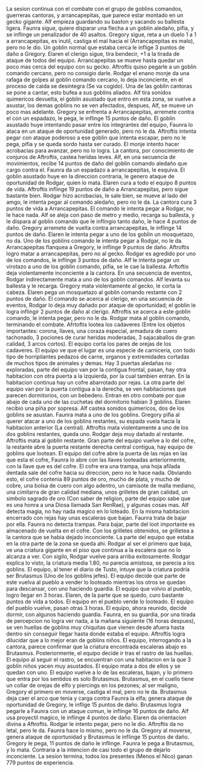 La sesion continua con el combate con el grupo de goblins comandos, guerreras cantoras, y arrancapepitas, que parece estar montado en un gecko gigante. Alf empieza guardando su baston y sacando su ballesta ligera. Faunra sigue, quiere disparar una flecha a un goblin aledaño, pifia, y se inflinge un penalizador de 40 asaltos. Gregory sigue, reta a un duelo 1 a 1 a arrancapepitas, es inutil, castiga el mal hacia el (Arrancapepitas es malo), pero no le dio. Un goblin normal que estaba cerca le inflige 3 puntos de daño a Gregory. Elaren el clerigo sigue, tira bendecir, +1 a la tirada de ataque de todos del equipo. Arrancapepitas se mueve hasta quedar un poco mas cerca del equipo con su gecko. Aftroftis quiso pegarle a un goblin comando cercano, pero no consigio darle. Rodgar el enano monje da una rafaga de golpes al goblin comando cercano, lo deja inconciente, en el proceso de caida se desintegra (Se va cogido). Una de las goblin cantoras se pone a cantar, esto bufea a sus goblins aliados. Alf tira sonidos quimericos devuelta, el goblin asustado que entro en esta zona, se vuelve a asustar, los demas goblins no se ven afectados, despues, Alf, se mueve un poco mas adelante. Gregory se enfrenta a Arrancapepitas, arremete contra el con un espadazo, le pega, le inflinge 15 puntos de daño. El goblin asustado huye intentando pasar entre los integrantes del equipo, Faunra lo ataca en un ataque de oportunidad generado, pero no le da. Aftroftis intenta pegar con ataque poderoso a ese goblin que intenta escapar, pero no le pega, pifia y se queda sordo hasta ser curado. El monje intento hacer acrobacias para avanzar, pero no lo logra. La cantora, por conocimiento de conjuros de Aftroftis, castea heridas leves. Alf, en una secuencia de movimientos, recibe 14 puntos de daño del goblin comando aledaño que cargo contra el. Faunra da un espadazo a arrancapepitas, le esquiva. El goblin asustado huye en la direccion contraria, le genero ataque de oportunidad de Rodgar, quien lo mata. Elaren cura a todo el equipo 8 puntos de vida. Aftroftis inflinge 19 puntos de daño a Arrancapepitas, pero sigue bastante bien. Rodgar hizo acrobacias, le sale bien, se mueve al lado del amgo, le intenta pegar al comando aledaño, pero no le da. La cantora cura 3 puntos de vida a Arrancapepitas. El comando le intenta pegar a Rodgar, no le hace nada. Alf se aleja con paso de metro y medio, recarga su ballesta, y le dispara al goblin comando que le inflingio tanto daño, le hace 4 puntos de daño. Gregory arremete de vuelta contra arrancapepitas, le inflinge 14 puntos de daño. Elaren le intenta pegar a uno de los goblin un mosquetazo, no da. Uno de los goblins comando le intenta pegar a Rodgar, no le da. Arrancapepitas flanquea a Gregory, le inflinge 9 puntos de daño. Aftroftis logro matar a arrancapepitas, pero no al gecko. Rodgar es agredido por uno de los comandos, le inflinge 3 puntos de daño. Alf le intenta pegar un virotazo a uno de los goblin comando, pifia, se le cae la ballesta. Arftoftis deja violentamente inconciente a la cantora. En una secuencia de eventos, Rodgar indirectamente mata a uno de los goblin comandos. Alf levanta su ballesta y le recarga. Gregory mata violentamente al gecko, le corta la cabeza. Elaren pega un mosquetazo al goblin comando restante con 2 puntos de daño. El comando se acerca al clerigo, en una secuencia de eventos, Rodgar lo deja muy dañado por ataque de oportunidad; el goblin le logra inflingir 2 puntos de daño al clerigo. Aftroftis se acerca a este goblin comando, le intenta pegar, pero no le da. Rodgar mata al goblin comando, terminando el combate. Afrtoftis lootea los cadaveres (Entre los objetos importantes: corona, llaves, una coraza especial, armadura de cuero tachonado, 3 pociones de curar heridas moderadas, 3 sajacaballos de gran calidad, 3 arcos cortos). El equipo corta los pares de orejas de los cadaveres. El equipo ve que el lugar es una especie de carniceria, con todo tipo de horripilantes pedazos de carne, organos y extremidades cortadas de muchos tipos de animales y demas. Hay 3 puertas aledañas no exploradas, parte del equipo van por la contigua frontal, pasan, hay otra habitacion con otra puerta a la izquierda, por la cual tambien entran. En la habitacion continua hay un cofre abarrotado por rejas. La otra parte del equipo van por la puerta contigua a la derecha, se ven habitaciones que parecen dormitorios, con un bebedero. Entran en otro combate por que abajo de cada uno de las cuchetas del dormitorio habian 3 goblins.
Elaren recibio una piña por sopresa. Alf castea sonidos quimericos, dos de los goblins se asustan. Faunra mata a uno de los goblins. Gregory pifia al querer atacar a uno de los goblins restantes, su espada vuela hacia la habitacion anterior (La central). Aftroftis mata violentamente a uno de los dos goblins restantes, queda uno. Rodgar deja muy dañado al restante. Aftroftis mata al goblin restante. Gran parte del equipo vuelve a lo del cofre, la restante abre la puerta restante derecha central contigua, hay equipo de goblins que lootean. El equipo del cofre abre la puerta de las rejas en las que esta el cofre, Faunra lo abre con las llaves looteadas anteriormente, con la llave que es del cofre. El cofre era una trampa, una hoja afilada dentada sale del cofre hacia su direccion, pero no le hace nada. Obviando esto, el cofre contenia 89 puntos de oro, mucho de plata, y mucho de cobre, una bolsa de cuero con algo adentro, un camisote de malla mediano, una cimitarra de gran calidad mediana, unos grilletes de gran calidad, un simbolo sagrado de oro (Con saber de religion, parte del equipo sabe que es una honra a una Diosa llamada San RenRae), y algunas cosas mas. Alf detecta magia, no hay nada magico en lo loteado. En la misma habitacion encerrado con rejas hay unas escaleras que bajan. Faunra trata de bajar por ella. Faunra no detecta trampas. Para bajar, parte del loot importante es almacenado de vuelta en el cofre. Con los grilletes obtenidos, se grilletea a la cantora que se habia dejado inconciente. La parte del equipo que estaba en la otra parte de la zona se queda ahi. Rodgar al ser el primero que baja, ve una criatura gigante en el piso que continua a la escalera que no lo alcanza a ver. Con sigilo, Rodgar vuelve para arriba exitosamente. Rodgar explica lo visto, la criatura media 1.80, no parecia amistosa, se parecia a los goblins. El equipo, al tener el diario de Tusto, intuye que la criatura podria ser Brutasmus (Uno de los goblins jefes). El equipo decide que parte de este vuelva al pueblo a vender lo looteado mientras los otros se quedan para descansar, con uno haciendo guardia. El equipo que volvio al pueblo, logro llegar en 3 horas. Elaren, de la parte que se quedo, curo bastante puntos de vida a todos. El equipo en el pueblo vende lo looteado. El equipo del pueblo vuelve, pasan otras 3 horas. El equipo, ahora reunido, decide dormir, con algunos haciendo guardia. Faunra, en su guardia, por una tirada de percepcion no logra ver nada, a la mañana siguiente (16 horas despues), se ven huellas de goblins muy chiquitas que vienen desde afuera hasta dentro sin conseguir llegar hasta donde estaba el equipo. Aftroftis logra dilucidar que a lo mejor eran de goblins niños. El equipo, interrogando a la cantora, parece confirmar que la criatura encontrada escaleras abajo es Brutasmus. Posteriormente, el equipo decide ir tras el rastro de las huellas. El equipo al seguir el rastro, se encuentran con una habitacion en la que 3 goblin niños yacen muy asustados. El equipo mata a dos de ellos y se quedan con uno. El equipo vuelve a lo de las escaleras, bajan, y lo primero que entra por los sentidos es solo Brutasmus. Brutasmus, en el cuello tiene un collar de orejas de elfo y piercings en los pezones; al ser maligno, Gregory el primero en moverse, castiga el mal, pero no le da. Brutasmus deja caer el arco que tenia y carga contra Faunra la elfa; genera ataque de oportunidad de Gregory, le inflige 15 puntos de daño. Brutasmus logra pegarle a Faunra con un ataque comun, le inflinge 16 puntos de daño. Alf usa proyectil magico, le inflinge 4 puntos de daño. Elaren da orientacion divina a Aftroftis. Rodgar le intento pegar, pero no le dio. Aftroftis da no letal, pero le da. Faunra hace lo mismo, pero no le da. Gregory al moverse, genera ataque de oportunidad y Brutasmus le inflinge 15 puntos de daño. Gregory le pega, 11 puntos de daño le inflinge. Faunra le pega a Brutasmus, y lo mata. Contraria a la intencion de casi todo el grupo de dejarlo inconciente. La sesion termina, todos los presentes (Menos el Nico) ganan 779 puntos de experiencia. 